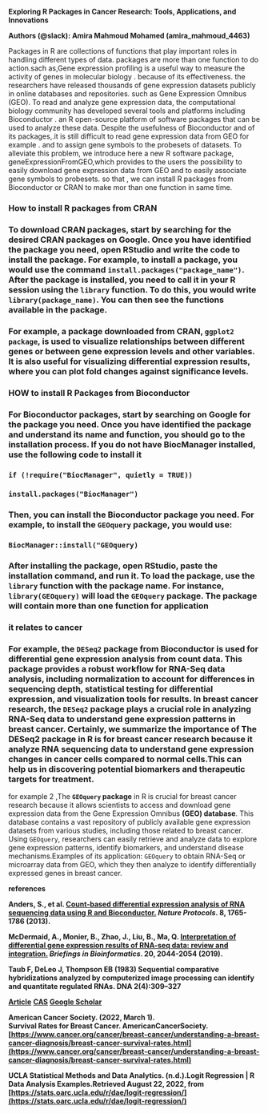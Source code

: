 **Exploring R Packages in Cancer Research: Tools, Applications, and Innovations**

**Authors (@slack): Amira Mahmoud Mohamed (amira\_mahmoud\_4463)**

Packages in R are collections of functions that play important roles in handling different types of data. packages are  more than one function to do action.sach as,Gene expression profiling is a useful way to measure the activity of genes in molecular biology . because of its effectiveness. the researchers have released thousands of gene expression datasets publicly in online databases and repositories. such as Gene Expression Omnibus (GEO). To read and analyze gene expression data, the computational biology community has developed several tools and platforms including Bioconductor . an R open-source platform of software packages that can be used to analyze these data. Despite the usefulness of Bioconductor and of its packages,.it is still difficult to read gene expression data from GEO for example . and to assign gene symbols to the probesets of datasets. To alleviate this problem, we introduce here a new R software package, geneExpressionFromGEO,which provides to the users the possibility to easily download gene expression data from GEO and to easily associate gene symbols to probesets. so that , we can install R packages from Bioconductor or CRAN to make mor than one function in same time.

### **How to install R packages from CRAN**

### To download CRAN packages, start by searching for the desired CRAN packages on Google. Once you have identified the package you need, open RStudio and write the code to install the package. For example, to install a package, you would use the command `install.packages("package_name")`. After the package is installed, you need to call it in your R session using the `library` function. To do this, you would write `library(package_name)`. You can then see the functions available in the package.

### For example, a package downloaded from CRAN, **`ggplot2 package`,** is used to visualize relationships between different genes or between gene expression levels and other variables. It is also useful for visualizing differential expression results, where you can plot fold changes against significance levels.

### **HOW to install R Packages from Bioconductor** 

### For Bioconductor packages, start by searching on Google for the package you need. Once you have identified the package and understand its name and function, you should go to the installation process. If you do not have BiocManager installed, use the following code to install it

### `if (!require("BiocManager", quietly = TRUE))`

###     `install.packages("BiocManager")`

### Then, you can install the Bioconductor package you need. For example, to install the `GEOquery` package, you would use:

### `BiocManager::install("GEOquery)`

### After installing the package, open RStudio, paste the installation command, and run it. To load the package, use the `library` function with the package name. For instance, `library(GEOquery)` will load the `GEOquery` package. The package will contain more than one function for application

### 

### **it relates to cancer**

### For example, the **`DESeq2` package** from Bioconductor is used for differential gene expression analysis from count data. This package provides a robust workflow for RNA-Seq data analysis, including normalization to account for differences in sequencing depth, statistical testing for differential expression, and visualization tools for results. In breast cancer research, the `DESeq2` package plays a crucial role in analyzing RNA-Seq data to understand gene expression patterns in breast cancer. Certainly, we summarize the importance of The DESeq2 package in R is for breast cancer research because it analyze RNA sequencing data to understand gene expression changes in cancer cells compared to normal cells.This can help us in discovering potential biomarkers and therapeutic targets for treatment. 

for example 2 ,The **`GEOquery` package** in R is crucial for breast cancer research because it allows scientists to access and download gene expression data from the Gene Expression Omnibus **(GEO) database**. This database contains a vast repository of publicly available gene expression datasets from various studies, including those related to breast cancer. Using `GEOquery`, researchers can easily retrieve and analyze data to explore gene expression patterns, identify biomarkers, and understand disease mechanisms.Examples of its application: `GEOquery` to obtain RNA-Seq or microarray data from GEO, which they then analyze to identify differentially expressed genes in breast cancer.

**references**

**Anders, S., et al. [Count-based differential expression analysis of RNA sequencing data using R and Bioconductor.](http://www.ncbi.nlm.nih.gov/entrez/query.fcgi?db=PubMed\&cmd=Search\&doptcmdl=Citation\&defaultField=Title+Word\&term=Count-based+differential+expression+analysis+of+RNA+sequencing+data+using+R+and+Bioconductor.&\_\_hstc=48295481.db2875411e1f9ace171c565e59acc22c.1725400450469.1725400450469.1725400450469.1&\_\_hssc=48295481.1.1725400450470&\_\_hsfp=280987615) *Nature Protocols*. 8, 1765-1786 (2013).**

**McDermaid, A., Monier, B., Zhao, J., Liu, B., Ma, Q. [Interpretation of differential gene expression results of RNA-seq data: review and integration.](http://www.ncbi.nlm.nih.gov/entrez/query.fcgi?db=PubMed\&cmd=Search\&doptcmdl=Citation\&defaultField=Title+Word\&term=Interpretation+of+differential+gene+expression+results+of+RNA-seq+data:+review+and+integration.&\_\_hstc=48295481.db2875411e1f9ace171c565e59acc22c.1725400450469.1725400450469.1725400450469.1&\_\_hssc=48295481.1.1725400450470&\_\_hsfp=280987615) *Briefings in Bioinformatics*. 20, 2044-2054 (2019).**

**Taub F, DeLeo J, Thompson EB (1983) Sequential comparative hybridizations analyzed by computerized image processing can identify and quantitate regulated RNAs. DNA 2(4):309–327**

[**Article**](https://doi.org/10.1089%2Fdna.1983.2.309) **[CAS](https://link.springer.com/articles/cas-redirect/1%3ACAS%3A528%3ADyaL2cXmsVCktg%253D%253D) [Google Scholar](https://scholar.google.com/scholar\_lookup?\&title=Sequential%20comparative%20hybridizations%20analyzed%20by%20computerized%20image%20processing%20can%20identify%20and%20quantitate%20regulated%20RNAs\&journal=DNA\&volume=2\&issue=4\&pages=309-327\&publication\_year=1983\&author=Taub%2CF\&author=DeLeo%2CJ\&author=Thompson%2CEB)** 

**American Cancer Society. (2022, March 1).**  
**Survival Rates for Breast Cancer. AmericanCancerSociety. [https://www.cancer.org/cancer/breast-cancer/understanding-a-breast-cancer-diagnosis/breast-cancer-survival-rates.html](https://www.cancer.org/cancer/breast-cancer/understanding-a-breast-cancer-diagnosis/breast-cancer-survival-rates.html)**

**UCLA Statistical Methods and Data Analytics. (n.d.).Logit Regression | R Data Analysis Examples.Retrieved August 22, 2022, from [https://stats.oarc.ucla.edu/r/dae/logit-regression/](https://stats.oarc.ucla.edu/r/dae/logit-regression/)**

